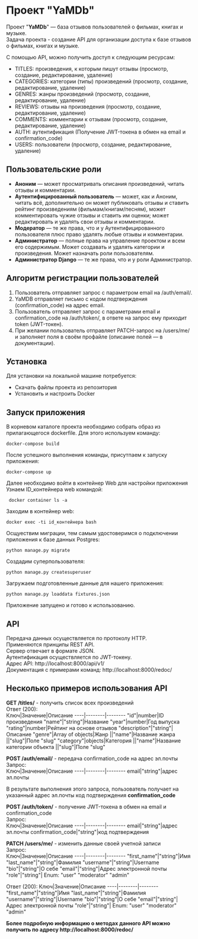 # Проект "YaMDb"
Проект "**YaMDb**" — база отзывов пользователей о фильмах, книгах и музыке.  
Задача проекта - создание API для организации доступа к базе отзывов о фильмах, книгах и музыке.  

С помощью API, можно получить доступ к следующим ресурсам:
* TITLES: произведения, к которым пишут отзывы (просмотр, создание, редактирование, удаление)
* CATEGORIES: категории (типы) произведений (просмотр, создание, редактирование, удаление)
* GENRES: жанры произведений (просмотр, создание, редактирование, удаление)
* REVIEWS: отзывы на произведения (просмотр, создание, редактирование, удаление)
* COMMENTS: комментарии к отзывам (просмотр, создание, редактирование, удаление)
* AUTH: аутентификация (Получение JWT-токена в обмен на email и confirmation_code)
* USERS: пользователи (просмотр, создание, редактирование, удаление)
  
## Пользовательские роли  
* **Аноним** — может просматривать описания произведений, читать отзывы и комментарии.  
* **Аутентифицированный пользователь** — может, как и Аноним, читать всё, дополнительно он может публиковать отзывы и ставить рейтинг произведениям (фильмам/книгам/песням), может комментировать чужие отзывы и ставить им оценки; может редактировать и удалять свои отзывы и комментарии.  
* **Модератор** — те же права, что и у Аутентифицированного пользователя плюс право удалять любые отзывы и комментарии.  
* **Администратор** — полные права на управление проектом и всем его содержимым. Может создавать и удалять категории и произведения. Может назначать роли пользователям.  
* **Администратор Django** — те же права, что и у роли Администратор.  

## Алгоритм регистрации пользователей  
1. Пользователь отправляет запрос с параметром email на /auth/email/.  
2. YaMDB отправляет письмо с кодом подтверждения (confirmation_code) на адрес email.  
3. Пользователь отправляет запрос с параметрами email и confirmation_code на /auth/token/, в ответе на запрос ему приходит token (JWT-токен).  
4. При желании пользователь отправляет PATCH-запрос на /users/me/ и заполняет поля в своём профайле (описание полей — в документации).  

## Установка
Для установки на локальной машине потребуется:
* Скачать файлы проекта из репозитория
* Установить и настроить Docker

## Запуск приложения
В корневом каталоге проекта необходимо собрать образ из прилагающегося dockerfile.
Для этого используем команду:
````
docker-compose build
````
После успешного выполнения команды, присутпаем к запуску приложения:
````
docker-compose up
````
Далее необходимо войти в контейнер Web для настройки приложения
Узнаем ID_контейнера web командой:
````
 docker container ls -a
````
Заходим в контейнер web:
````
docker exec -ti id_контейнера bash
````
Осщуествим миграции, тем самым удостоверимся о подключении приложения к базе данных Postgres:
````
python manage.py migrate
````
Создадим суперпользователя:
````
python manage.py createsuperuser
````
Загружаем подготовленные данные для нашего приложения:
````
python manage.py loaddata fixtures.json
````
Приложение запущено и готово к использованию.

## API
Передача данных осуществляется по протоколу HTTP.  
Применяются принципы REST API.  
Сервер отвечает в формате JSON.  
Аутентификация осуществляется по JWT-токену.  
Адрес API: http://localhost:8000/api/v1/  
Документация с примерами команд: http://localhost:8000/redoc/  
## Несколько примеров использования API
**GET /titles/** - получить список всех произведений  
Ответ (200):  
Ключ|Значение|Описание
----|--------|--------
"id"|number|ID произведения
"name"|"string"|Название
"year"|number|Год выпуска
"rating"|number|Рейтинг на основе отзывов
"description"|"string"|Описание
"genre"|Array of objects|Жанр
||"name"|Название жанра
||"slug"|Поле "slug" 
"category"|objects|Категория
||"name"|Название категории объекта
||"slug"|Поле "slug" 
  
**POST /auth/email/** - передача confirmation_code на адрес эл.почты  
Запрос:  
Ключ|Значение|Описание
----|--------|--------
email|"string"|адрес эл.почты

В результате выполнения этого запроса, пользователь получает на указанный адрес эл.почты код подтверждения __confirmation_code__  

**POST /auth/token/** - получение JWT-токена в обмен на email и confirmation_code  
Запрос:  
Ключ|Значение|Описание
----|--------|--------
email|"string"|адрес эл.почты
confirmation_code|"string"|код подтверждения

**PATCH /users/me/** - изменить данные своей учетной записи  
Запрос:  
Ключ|Значение|Описание
----|--------|--------
"first_name"|"string"|Имя
"last_name"|"string"|Фамилия
"username"|"string"|Username
"bio"|"string"|О себе
"email"|"string"|Адрес электронной почты
"role"|"string"| Enum: "user" "moderator" "admin"  

Ответ (200):
Ключ|Значение|Описание
----|--------|--------
"first_name"|"string"|Имя
"last_name"|"string"|Фамилия
"username"|"string"|Username
"bio"|"string"|О себе
"email"|"string"|Адрес электронной почты
"role"|"string"| Enum: "user" "moderator" "admin"  


__**Более подробную информацию о методах данного API можно получить по адресу http://localhost:8000/redoc/**__

